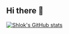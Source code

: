 ## Hi there 👋
[![Shlok's GitHub stats](https://github-readme-stats.vercel.app/api?username=shkuls)](https://github.com/anuraghazra/github-readme-stats)
<!--
**shkuls/shkuls** is a ✨ _special_ ✨ repository because its `README.md` (this file) appears on your GitHub profile.

Here are some ideas to get you started:

- 🔭 I’m currently working on ...
- 🌱 I’m currently learning ...
- 👯 I’m looking to collaborate on ...
- 🤔 I’m looking for help with ...
- 💬 Ask me about ...
- 📫 How to reach me: ...
- 😄 Pronouns: ...
- ⚡ Fun fact: ...
-->
